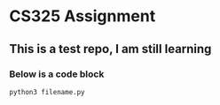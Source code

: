 # CS325 Assignment
## This is a test repo, I am still learning 
### Below is a code block
```
python3 filename.py
```
